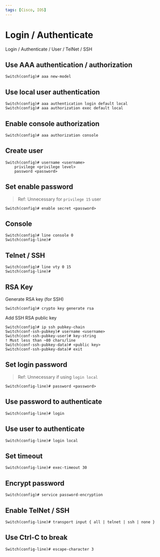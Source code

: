 ```yaml
---
tags: [Cisco, IOS]
---
```


# Login / Authenticate

Login / Authenticate / User / TelNet / SSH

## Use AAA authentication / authorization

```
Switch(config)# aaa new-model
```

## Use local user authentication

```
Switch(config)# aaa authentication login default local
Switch(config)# aaa authorization exec default local
```

## Enable console authorization

```
Switch(config)# aaa authorization console
```

## Create user

```
Switch(config)# username <username> 
    privilege <privilege level> 
    password <password>
```

## Set enable password

> Ref: Unnecessary for `privilege 15` user

```
Switch(config)# enable secret <password>
```

## Console

```
Switch(config)# line console 0
Switch(config-line)# 
```

## Telnet / SSH

```
Switch(config)# line vty 0 15
Switch(config-line)# 
```

## RSA Key

Generate RSA key (for SSH)

```
Switch(config)# crypto key generate rsa
```

Add SSH RSA public key

```
Switch(config)# ip ssh pubkey-chain
Switch(conf-ssh-pubkey)# username <username>
Switch(conf-ssh-pubkey-user)# key-string
! Must less than ~80 chars/line
Switch(conf-ssh-pubkey-data)# <public key>
Switch(conf-ssh-pubkey-data)# exit
```

## Set login password

> Ref: Unnecessary if using `login local`

```
Switch(config-line)# password <password>
```

## Use password to authenticate

```
Switch(config-line)# login
```

## Use user to authenticate

```
Switch(config-line)# login local
```

## Set timeout

```
Switch(config-line)# exec-timeout 30
```

## Encrypt password

```
Switch(config)# service password-encryption
```

## Enable TelNet / SSH

```
Switch(config-line)# transport input { all | telnet | ssh | none }
```

## Use Ctrl-C to break

```
Switch(config-line)# escape-character 3
```
